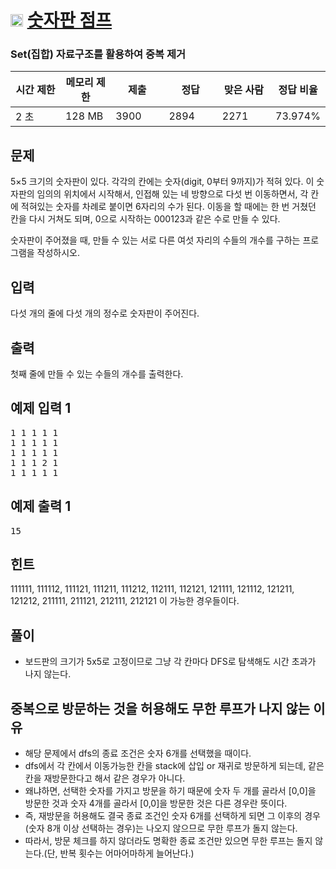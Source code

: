 # <img src="https://d2gd6pc034wcta.cloudfront.net/tier/9.svg" class="solvedac-tier" width=20> [숫자판 점프](https://www.acmicpc.net/problem/2210)

### Set(집합) 자료구조를 활용하여 중복 제거

<div class="col-md-12">
			<div class="table-responsive">
				<table class="table" id="problem-info">
				<thead>
				<tr>
									<th style="width:16%;">시간 제한</th>
					<th style="width:16%;">메모리 제한</th>
					<th style="width:17%;">제출</th>
					<th style="width:17%;">정답</th>
					<th style="width:17%;">맞은 사람</th>
					<th style="width:17%;">정답 비율</th>
								</tr>
				</thead>
				<tbody>
				<tr>
				<td>2 초 </td>
				<td>128 MB</td>
									<td>3900</td>
					<td>2894</td>
					<td>2271</td>
					<td>73.974%</td>
								</tr>
				</tbody>
				</table>
			</div>
</div>

## 문제
5×5 크기의 숫자판이 있다. 각각의 칸에는 숫자(digit, 0부터 9까지)가 적혀 있다. 이 숫자판의 임의의 위치에서 시작해서, 인접해 있는 네 방향으로 다섯 번 이동하면서, 각 칸에 적혀있는 숫자를 차례로 붙이면 6자리의 수가 된다. 이동을 할 때에는 한 번 거쳤던 칸을 다시 거쳐도 되며, 0으로 시작하는 000123과 같은 수로 만들 수 있다.

숫자판이 주어졌을 때, 만들 수 있는 서로 다른 여섯 자리의 수들의 개수를 구하는 프로그램을 작성하시오.

## 입력
다섯 개의 줄에 다섯 개의 정수로 숫자판이 주어진다.

## 출력
첫째 줄에 만들 수 있는 수들의 개수를 출력한다.

<div class="col-md-12">
				<div class="row">
					<div class="col-md-6">
						<section id="sampleinput1">
						<div class="headline">
						<h2>예제 입력 1
						</h2>
						</div>
						<pre class="sampledata" id="sample-input-1">1 1 1 1 1
1 1 1 1 1
1 1 1 1 1
1 1 1 2 1
1 1 1 1 1
</pre>
						</section>
					</div>
					<div class="col-md-6">
						<section id="sampleoutput1">
						<div class="headline">
						<h2>예제 출력 1
						</h2>
						</div>
						<pre class="sampledata" id="sample-output-1">15</pre>
						</section>
					</div>
									</div>
</div>

<div class="col-md-12">
				<section id="hint" class="problem-section">
				<div class="headline">
				<h2>힌트</h2>
				</div>
				<div id="problem_hint" class="problem-text">
				<p>111111, 111112, 111121, 111211, 111212, 112111, 112121, 121111, 121112, 121211, 121212, 211111, 211121, 212111, 212121 이 가능한 경우들이다.</p>
				</div>
				</section>
</div>

## 풀이
 - 보드판의 크기가 5x5로 고정이므로 그냥 각 칸마다 DFS로 탐색해도 시간 초과가 나지 않는다.

## 중복으로 방문하는 것을 허용해도 무한 루프가 나지 않는 이유
 - 해당 문제에서 dfs의 종료 조건은 숫자 6개를 선택했을 때이다.
 - dfs에서 각 칸에서 이동가능한 칸을 stack에 삽입 or 재귀로 방문하게 되는데, 같은 칸을 재방문한다고 해서 같은 경우가 아니다.
 - 왜냐하면, 선택한 숫자를 가지고 방문을 하기 때문에 숫자 두 개를 골라서 [0,0]을 방문한 것과 숫자 4개를 골라서 [0,0]을 방문한 것은 다른 경우란 뜻이다.
 - 즉, 재방문을 허용해도 결국 종료 조건인 숫자 6개를 선택하게 되면 그 이후의 경우(숫자 8개 이상 선택하는 경우)는 나오지 않으므로 무한 루프가 돌지 않는다.
 - 따라서, 방문 체크를 하지 않더라도 명확한 종료 조건만 있으면 무한 루프는 돌지 않는다.(단, 반복 횟수는 어마어마하게 늘어난다.)
